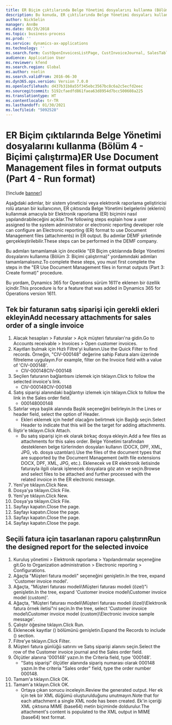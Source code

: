 ```yaml
---
title: ER Biçim çıktılarında Belge Yönetimi dosyalarını kullanma (Bölüm 4 - Biçimi çalıştırma)
description: Bu konuda, ER çıktılarında Belge Yönetimi dosyaları kullanmak üzere Elektronik raporlama biçiminin nasıl yapılandırılacağı açıklanmaktadır. (4. Bölüm)
author: NickSelin
manager: AnnBe
ms.date: 08/29/2018
ms.topic: business-process
ms.prod: ''
ms.service: dynamics-ax-applications
ms.technology: ''
ms.search.form: CustOpenInvoicesListPage, CustInvoiceJournal, SalesTable, ERSolutionTable
audience: Application User
ms.reviewer: kfend
ms.search.region: Global
ms.author: nselin
ms.search.validFrom: 2016-06-30
ms.dyn365.ops.version: Version 7.0.0
ms.openlocfilehash: d437b31b8a55f345ebc3567bc8c6a2c5ecfd2eec
ms.sourcegitcommit: 5192cfaedfd861faea63d8954d7bcc500608a225
ms.translationtype: HT
ms.contentlocale: tr-TR
ms.lasthandoff: 01/30/2021
ms.locfileid: "5092528"
---
```

# <a name="er-use-document-management-files-in-format-outputs-part-4---run-format"></a><span data-ttu-id="93f2e-104">ER Biçim çıktılarında Belge Yönetimi dosyalarını kullanma (Bölüm 4 - Biçimi çalıştırma)</span><span class="sxs-lookup"><span data-stu-id="93f2e-104">ER Use Document Management files in format outputs (Part 4 - Run format)</span></span>

[!include [banner](../../includes/banner.md)]

<span data-ttu-id="93f2e-105">Aşağıdaki adımlar, bir sistem yöneticisi veya elektronik raporlama geliştiricisi rolü atanan bir kullanıcının, ER çıktısında Belge Yönetimi belgelerini (eklerini) kullanmak amacıyla bir Elektronik raporlama (ER) biçimini nasıl yapılandırabileceğini açıklar.</span><span class="sxs-lookup"><span data-stu-id="93f2e-105">The following steps explain how a user assigned to the system administrator or electronic reporting developer role can configure an Electronic reporting (ER) format to use Document Management files (attachments) in ER output.</span></span> <span data-ttu-id="93f2e-106">Bu adımlar DEMF şirketinde gerçekleştirilebilir.</span><span class="sxs-lookup"><span data-stu-id="93f2e-106">These steps can be performed in the DEMF company.</span></span>

<span data-ttu-id="93f2e-107">Bu adımları tamamlamak için öncelikle "ER Biçim çıktılarında Belge Yönetimi dosyalarını kullanma (Bölüm 3: Biçimi çalıştırma)" yordamındaki adımları tamamlamalısınız.</span><span class="sxs-lookup"><span data-stu-id="93f2e-107">To complete these steps, you must first complete the steps in the "ER Use Document Management files in format outputs (Part 3: Create format)" procedure.</span></span>

<span data-ttu-id="93f2e-108">Bu yordam, Dynamics 365 for Operations sürüm 1611'e eklenen bir özellik içindir.</span><span class="sxs-lookup"><span data-stu-id="93f2e-108">This procedure is for a feature that was added in Dynamics 365 for Operations version 1611.</span></span>


## <a name="add-necessary-attachments-for-sales-order-of-a-single-invoice"></a><span data-ttu-id="93f2e-109">Tek bir faturanın satış siparişi için gerekli ekleri ekleyin</span><span class="sxs-lookup"><span data-stu-id="93f2e-109">Add necessary attachments for sales order of a single invoice</span></span>
1. <span data-ttu-id="93f2e-110">Alacak hesapları > Faturalar > Açık müşteri faturaları'na gidin.</span><span class="sxs-lookup"><span data-stu-id="93f2e-110">Go to Accounts receivable > Invoices > Open customer invoices.</span></span>
2. <span data-ttu-id="93f2e-111">Kayıtları bulmak için Hızlı Filtre'yi kullanın.</span><span class="sxs-lookup"><span data-stu-id="93f2e-111">Use the Quick Filter to find records.</span></span> <span data-ttu-id="93f2e-112">Örneğin, "CIV-000148" değerine sahip Fatura alanı üzerinde filtreleme uygulayın.</span><span class="sxs-lookup"><span data-stu-id="93f2e-112">For example, filter on the Invoice field with a value of 'CIV-000148'.</span></span>
    * <span data-ttu-id="93f2e-113">CIV-000148</span><span class="sxs-lookup"><span data-stu-id="93f2e-113">CIV-000148</span></span>  
3. <span data-ttu-id="93f2e-114">Seçilen faturanın bağlantısını izlemek için tıklayın.</span><span class="sxs-lookup"><span data-stu-id="93f2e-114">Click to follow the selected invoice's link.</span></span>
    * <span data-ttu-id="93f2e-115">CIV-000148</span><span class="sxs-lookup"><span data-stu-id="93f2e-115">CIV-000148</span></span>  
4. <span data-ttu-id="93f2e-116">Satış siparişi alanındaki bağlantıyı izlemek için tıklayın.</span><span class="sxs-lookup"><span data-stu-id="93f2e-116">Click to follow the link in the Sales order field.</span></span>
    * <span data-ttu-id="93f2e-117">000148</span><span class="sxs-lookup"><span data-stu-id="93f2e-117">000148</span></span>  
5. <span data-ttu-id="93f2e-118">Satırlar veya başlık alanında Başlık seçeneğini belirleyin.</span><span class="sxs-lookup"><span data-stu-id="93f2e-118">In the Lines or header field, select the option of Header.</span></span>
    * <span data-ttu-id="93f2e-119">Ekleri eklemek için hedef olacağını belirtmek için Başlığı seçin.</span><span class="sxs-lookup"><span data-stu-id="93f2e-119">Select Header to indicate that this will be the target for adding attachments.</span></span>  
6. <span data-ttu-id="93f2e-120">İliştir'e tıklayın.</span><span class="sxs-lookup"><span data-stu-id="93f2e-120">Click Attach.</span></span>
    * <span data-ttu-id="93f2e-121">Bu satış siparişi için ek olarak birkaç dosya ekleyin.</span><span class="sxs-lookup"><span data-stu-id="93f2e-121">Add a few files as attachments for this sales order.</span></span> <span data-ttu-id="93f2e-122">Belge Yönetimi tarafından desteklenen belge türlerinden dosyaları kullanın (DOCX, DPF, XML, JPG, vb. dosya uzantıları).</span><span class="sxs-lookup"><span data-stu-id="93f2e-122">Use the files of the document types that are supported by the Document Management (with file extensions DOCX, DPF, XML, JPG, etc.).</span></span> <span data-ttu-id="93f2e-123">Eklenecek ve ER elektronik iletisinde faturayla ilgili olarak işlenecek dosyalara göz atın ve seçin.</span><span class="sxs-lookup"><span data-stu-id="93f2e-123">Browse and select files to be attached and further processed with the related invoice in the ER electronic message.</span></span>  
7. <span data-ttu-id="93f2e-124">Yeni'ye tıklayın.</span><span class="sxs-lookup"><span data-stu-id="93f2e-124">Click New.</span></span>
8. <span data-ttu-id="93f2e-125">Dosya'ya tıklayın.</span><span class="sxs-lookup"><span data-stu-id="93f2e-125">Click File.</span></span>
9. <span data-ttu-id="93f2e-126">Yeni'ye tıklayın.</span><span class="sxs-lookup"><span data-stu-id="93f2e-126">Click New.</span></span>
10. <span data-ttu-id="93f2e-127">Dosya'ya tıklayın.</span><span class="sxs-lookup"><span data-stu-id="93f2e-127">Click File.</span></span>
11. <span data-ttu-id="93f2e-128">Sayfayı kapatın.</span><span class="sxs-lookup"><span data-stu-id="93f2e-128">Close the page.</span></span>
12. <span data-ttu-id="93f2e-129">Sayfayı kapatın.</span><span class="sxs-lookup"><span data-stu-id="93f2e-129">Close the page.</span></span>
13. <span data-ttu-id="93f2e-130">Sayfayı kapatın.</span><span class="sxs-lookup"><span data-stu-id="93f2e-130">Close the page.</span></span>
14. <span data-ttu-id="93f2e-131">Sayfayı kapatın.</span><span class="sxs-lookup"><span data-stu-id="93f2e-131">Close the page.</span></span>

## <a name="run-the-designed-report-for-the-selected-invoice"></a><span data-ttu-id="93f2e-132">Seçili fatura için tasarlanan raporu çalıştırın</span><span class="sxs-lookup"><span data-stu-id="93f2e-132">Run the designed report for the selected invoice</span></span>
1. <span data-ttu-id="93f2e-133">Kuruluş yönetimi > Elektronik raporlama > Yapılandırmalar seçeneğine git.</span><span class="sxs-lookup"><span data-stu-id="93f2e-133">Go to Organization administration > Electronic reporting > Configurations.</span></span>
2. <span data-ttu-id="93f2e-134">Ağaçta "Müşteri fatura modeli" seçeneğini genişletin.</span><span class="sxs-lookup"><span data-stu-id="93f2e-134">In the tree, expand 'Customer invoice model'.</span></span>
3. <span data-ttu-id="93f2e-135">Ağaçta, "Müşteri faturası modeli\Müşteri faturası modeli (özel)"i genişletin.</span><span class="sxs-lookup"><span data-stu-id="93f2e-135">In the tree, expand 'Customer invoice model\Customer invoice model (custom)'.</span></span>
4. <span data-ttu-id="93f2e-136">Ağaçta, "Müşteri faturası modeli\Müşteri faturası modeli (özel)\Elektronik fatura örnek iletisi"ni seçin.</span><span class="sxs-lookup"><span data-stu-id="93f2e-136">In the tree, select 'Customer invoice model\Customer invoice model (custom)\Electronic invoice sample message'.</span></span>
5. <span data-ttu-id="93f2e-137">Çalıştır öğesine tıklayın.</span><span class="sxs-lookup"><span data-stu-id="93f2e-137">Click Run.</span></span>
6. <span data-ttu-id="93f2e-138">Eklenecek kayıtlar () bölümünü genişletin.</span><span class="sxs-lookup"><span data-stu-id="93f2e-138">Expand the Records to include () section.</span></span>
7. <span data-ttu-id="93f2e-139">Filtre'ye tıklayın.</span><span class="sxs-lookup"><span data-stu-id="93f2e-139">Click Filter.</span></span>
8. <span data-ttu-id="93f2e-140">Müşteri fatura günlüğü satırını ve Satış siparişi alanını seçin.</span><span class="sxs-lookup"><span data-stu-id="93f2e-140">Select the row of the Customer invoice journal and the Sales order field.</span></span>
9. <span data-ttu-id="93f2e-141">Ölçütler alanına '000148' yazın.</span><span class="sxs-lookup"><span data-stu-id="93f2e-141">In the Criteria field, type '000148'.</span></span>
    * <span data-ttu-id="93f2e-142">"Satış siparişi" ölçütler alanında sipariş numarası olarak 000148 yazın.</span><span class="sxs-lookup"><span data-stu-id="93f2e-142">In the criteria "Sales order" field, type the order number 000148.</span></span>  
10. <span data-ttu-id="93f2e-143">Tamam'a tıklayın.</span><span class="sxs-lookup"><span data-stu-id="93f2e-143">Click OK.</span></span>
11. <span data-ttu-id="93f2e-144">Tamam'a tıklayın.</span><span class="sxs-lookup"><span data-stu-id="93f2e-144">Click OK.</span></span>
    * <span data-ttu-id="93f2e-145">Ortaya çıkan sonucu inceleyin.</span><span class="sxs-lookup"><span data-stu-id="93f2e-145">Review the generated output.</span></span> <span data-ttu-id="93f2e-146">Her ek için tek bir XML düğümü oluşturulduğunu unutmayın.</span><span class="sxs-lookup"><span data-stu-id="93f2e-146">Note that for each attachment a single XML node has been created.</span></span> <span data-ttu-id="93f2e-147">Ek'in içeriği XML çıktısına MIME (base64) metin biçiminde doldurulur.</span><span class="sxs-lookup"><span data-stu-id="93f2e-147">The attachment's content is populated to the XML output in MIME (base64) text format.</span></span>  

